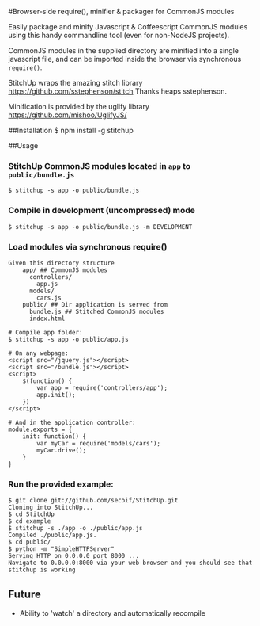 #Browser-side require(), minifier & packager for CommonJS modules

Easily package and minify Javascript & Coffeescript CommonJS modules using this handy commandline tool (even for non-NodeJS projects).

CommonJS modules in the supplied directory are minified into a single javascript file, and can be imported inside the browser via synchronous `require()`. 

StitchUp wraps the amazing stitch library https://github.com/sstephenson/stitch Thanks heaps sstephenson.

Minification is provided by the uglify library https://github.com/mishoo/UglifyJS/

##Installation
    $ npm install -g stitchup

##Usage

### StitchUp CommonJS modules located in `app` to `public/bundle.js` 
    $ stitchup -s app -o public/bundle.js

### Compile in development (uncompressed) mode
    $ stitchup -s app -o public/bundle.js -m DEVELOPMENT
    
### Load modules via synchronous require()
    Given this directory structure
        app/ ## CommonJS modules
          controllers/
            app.js
          models/
            cars.js
        public/ ## Dir application is served from 
          bundle.js ## Stitched CommonJS modules 
          index.html

    # Compile app folder:          
    $ stitchup -s app -o public/app.js      
          
    # On any webpage:
    <script src="/jquery.js"></script>
    <script src="/bundle.js"></script>
    <script>
        $(function() {
            var app = require('controllers/app');
            app.init();
        })
    </script>

    # And in the application controller:
    module.exports = {
        init: function() {
            var myCar = require('models/cars');
            myCar.drive();
        }
    }


### Run the provided example:
    $ git clone git://github.com/secoif/StitchUp.git
    Cloning into StitchUp...
    $ cd StitchUp
    $ cd example
    $ stitchup -s ./app -o ./public/app.js
    Compiled ./public/app.js.
    $ cd public/
    $ python -m "SimpleHTTPServer"
    Serving HTTP on 0.0.0.0 port 8000 ...
    Navigate to 0.0.0.0:8000 via your web browser and you should see that stitchup is working

## Future

  * Ability to 'watch' a directory and automatically recompile


